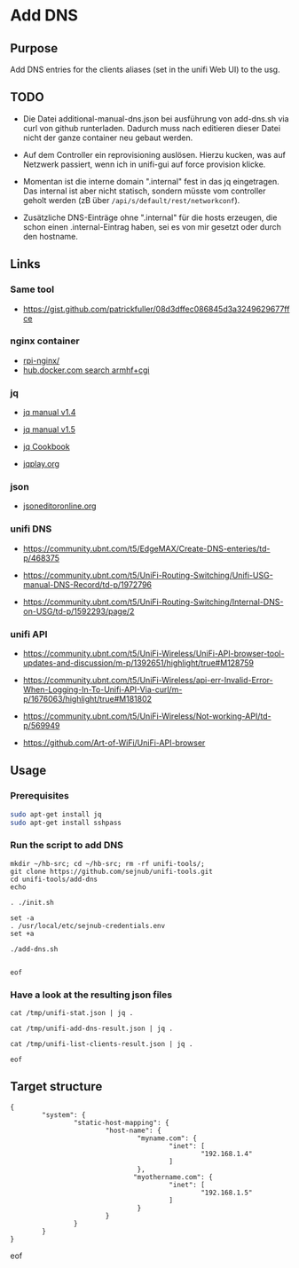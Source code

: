 # Add DNS

## Purpose

Add DNS entries for the clients aliases (set in the unifi Web UI) to the usg.

## TODO

- Die Datei additional-manual-dns.json bei ausführung von add-dns.sh via curl von github runterladen. Dadurch muss nach editieren dieser Datei nicht der ganze container neu gebaut werden.

- Auf dem Controller ein reprovisioning auslösen. Hierzu kucken, was auf Netzwerk passiert, wenn ich in unifi-gui auf force provision klicke.
  
- Momentan ist die interne domain ".internal" fest in das jq eingetragen. Das internal ist aber nicht statisch, sondern müsste vom controller geholt werden (zB über ````/api/s/default/rest/networkconf````).

- Zusätzliche DNS-Einträge ohne ".internal" für die hosts erzeugen, die schon einen .internal-Eintrag haben, sei es von mir gesetzt oder durch den hostname.


## Links

### Same tool

- <https://gist.github.com/patrickfuller/08d3dffec086845d3a3249629677ffce>

### nginx container

- [rpi-nginx/](https://hub.docker.com/r/wouterds/rpi-nginx/)
- [hub.docker.com search armhf+cgi](https://hub.docker.com/search/?isAutomated=0&isOfficial=0&page=1&pullCount=0&q=armhf+cgi)


### jq

- [jq manual v1.4](https://stedolan.github.io/jq/manual/v1.4/)
- [jq manual v1.5](https://stedolan.github.io/jq/manual/v1.5/)
- [jq Cookbook](https://github.com/stedolan/jq/wiki/Cookbook)

- [jqplay.org](https://jqplay.org/)


### json

- [jsoneditoronline.org](http://jsoneditoronline.org/)


### unifi DNS

- https://community.ubnt.com/t5/EdgeMAX/Create-DNS-enteries/td-p/468375

- https://community.ubnt.com/t5/UniFi-Routing-Switching/Unifi-USG-manual-DNS-Record/td-p/1972796

- https://community.ubnt.com/t5/UniFi-Routing-Switching/Internal-DNS-on-USG/td-p/1592293/page/2


### unifi API

- https://community.ubnt.com/t5/UniFi-Wireless/UniFi-API-browser-tool-updates-and-discussion/m-p/1392651/highlight/true#M128759

- https://community.ubnt.com/t5/UniFi-Wireless/api-err-Invalid-Error-When-Logging-In-To-Unifi-API-Via-curl/m-p/1676063/highlight/true#M181802

- https://community.ubnt.com/t5/UniFi-Wireless/Not-working-API/td-p/569949

- https://github.com/Art-of-WiFi/UniFi-API-browser


## Usage

### Prerequisites

```bash
sudo apt-get install jq
sudo apt-get install sshpass
```

### Run the script to add DNS
````
mkdir ~/hb-src; cd ~/hb-src; rm -rf unifi-tools/; 
git clone https://github.com/sejnub/unifi-tools.git
cd unifi-tools/add-dns
echo 

. ./init.sh

set -a
. /usr/local/etc/sejnub-credentials.env
set +a

./add-dns.sh


eof
````


### Have a look at the resulting json files

````
cat /tmp/unifi-stat.json | jq .

cat /tmp/unifi-add-dns-result.json | jq .

cat /tmp/unifi-list-clients-result.json | jq .

eof
````


## Target structure

````
{
        "system": {
                "static-host-mapping": {
                        "host-name": {
                                "myname.com": {
                                        "inet": [
                                                "192.168.1.4"
                                        ]
                                },
                               "myothername.com": {
                                        "inet": [
                                                "192.168.1.5"
                                        ]
                                }
                        }
                }
        }
}
````

eof
